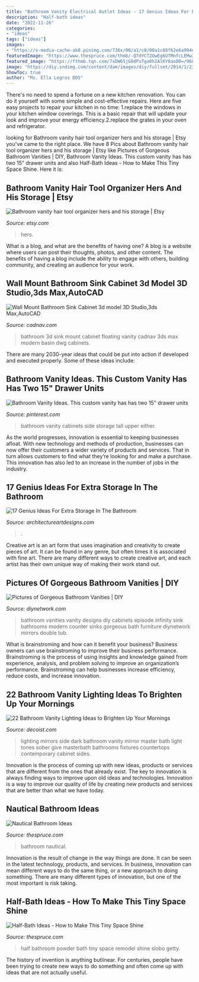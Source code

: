 ```yaml
---
title: "Bathroom Vanity Electrical Outlet Ideas - 17 Genius Ideas For Extra Storage In The Bathroom"
description: "Half-bath ideas"
date: "2022-11-26"
categories:
- "ideas"
tags: ["ideas"]
images:
- "https://s-media-cache-ak0.pinimg.com/736x/00/a1/c8/00a1c88f62e6a994d2aaad396660ef9e--bathroom-vanity-storage-bathroom-vanity-lighting.jpg"
featuredImage: "https://www.thespruce.com/thmb/-Q7dYCTZOwEg6UTMnfcLEMw3Abg=/5760x3840/filters:fill(auto,1)/WES_8938-Edit-8dd442d360874cdfbc12072ba1d3bb68.jpg"
featured_image: "https://fthmb.tqn.com/7xDW65jG0dPuTga0hIAlKY8ao80=/960x0/filters:no_upscale()/HalfBathroom-182704887-56c60eae5f9b5879cc3cb0c2.jpg"
image: "https://diy.sndimg.com/content/dam/images/diy/fullset/2014/1/23/0/DBCR807H_Vanity-After-Episode-Infinity-Tub_s3x4.jpg.rend.hgtvcom.616.924.suffix/1420875055425.jpeg"
ShowToc: true
author: "Ms. Ella Legros DDS"
---
```



There's no need to spend a fortune on a new kitchen renovation. You can do it yourself with some simple and cost-effective repairs. Here are five easy projects to repair your kitchen in no time: 1.replace the windows in your kitchen window coverings. This is a basic repair that will update your look and improve your energy efficiency.2.replace the grates in your oven and refrigerator.

	

		
looking for Bathroom vanity hair tool organizer hers and his storage | Etsy you've came to the right place. We have 8 Pics about Bathroom vanity hair tool organizer hers and his storage | Etsy like Pictures of Gorgeous Bathroom Vanities | DIY, Bathroom Vanity Ideas. This custom vanity has has two 15&quot; drawer units and also Half-Bath Ideas - How to Make This Tiny Space Shine. Here it is:
		
    
## Bathroom Vanity Hair Tool Organizer Hers And His Storage | Etsy

<img loading=lazy src="https://i.etsystatic.com/20358400/r/il/b179ca/2060062064/il_794xN.2060062064_rqm9.jpg" onerror="this.onerror=null;this.src='https://tse4.mm.bing.net/th?id=OIP.AMQeuCJDlKtX5tYOcSxHLAHaHa&amp;pid=15.1';" alt="Bathroom vanity hair tool organizer hers and his storage | Etsy">

_Source: etsy.com_

>hers. 

	

What is a blog, and what are the benefits of having one?
A blog is a website where users can post their thoughts, photos, and other content. The benefits of having a blog include the ability to engage with others, building community, and creating an audience for your work.

    
## Wall Mount Bathroom Sink Cabinet 3d Model 3D Studio,3ds Max,AutoCAD

<img loading=lazy src="https://img.cadnav.com/allimg/170315/cadnav-1F315110925-51.jpg" onerror="this.onerror=null;this.src='https://tse2.mm.bing.net/th?id=OIP.BlR5uL9EQd79osR1n3iAmgHaFj&amp;pid=15.1';" alt="Wall Mount Bathroom Sink Cabinet 3d model 3D Studio,3ds Max,AutoCAD">

_Source: cadnav.com_

>bathroom 3d sink mount cabinet floating vanity cadnav 3ds max modern basin dwg cabinets. 

	

There are many 2030-year ideas that could be put into action if developed and executed properly. Some of these ideas include:

    
## Bathroom Vanity Ideas. This Custom Vanity Has Has Two 15&quot; Drawer Units

<img loading=lazy src="https://s-media-cache-ak0.pinimg.com/736x/00/a1/c8/00a1c88f62e6a994d2aaad396660ef9e--bathroom-vanity-storage-bathroom-vanity-lighting.jpg" onerror="this.onerror=null;this.src='https://tse1.mm.bing.net/th?id=OIP.zOMNqWuMZ-mbM_v2sMjThgHaLJ&amp;pid=15.1';" alt="Bathroom Vanity Ideas. This custom vanity has has two 15&quot; drawer units">

_Source: pinterest.com_

>bathroom vanity cabinets side storage tall upper either. 

	

As the world progresses, innovation is essential to keeping businesses afloat. With new technology and methods of production, businesses can now offer their customers a wider variety of products and services. That in turn allows customers to find what they’re looking for and make a purchase. This innovation has also led to an increase in the number of jobs in the industry.

    
## 17 Genius Ideas For Extra Storage In The Bathroom

<img loading=lazy src="https://www.architectureartdesigns.com/wp-content/uploads/2015/09/919.jpg" onerror="this.onerror=null;this.src='https://tse3.mm.bing.net/th?id=OIP.qjMG4wPshjduhWPKOLTkxwHaE7&amp;pid=15.1';" alt="17 Genius Ideas For Extra Storage In The Bathroom">

_Source: architectureartdesigns.com_

>. 

	

Creative art is an art form that uses imagination and creativity to create pieces of art. It can be found in any genre, but often times it is associated with fine art. There are many different ways to create creative art, and each artist has their own unique way of making their work stand out.

    
## Pictures Of Gorgeous Bathroom Vanities | DIY

<img loading=lazy src="https://diy.sndimg.com/content/dam/images/diy/fullset/2014/1/23/0/DBCR807H_Vanity-After-Episode-Infinity-Tub_s3x4.jpg.rend.hgtvcom.616.924.suffix/1420875055425.jpeg" onerror="this.onerror=null;this.src='https://tse2.mm.bing.net/th?id=OIP.h9D2G5VFw3LfVkmWC89_igHaLH&amp;pid=15.1';" alt="Pictures of Gorgeous Bathroom Vanities | DIY">

_Source: diynetwork.com_

>bathroom vanities vanity designs diy cabinets episode infinity sink bathrooms modern counter sinks gorgeous bath furniture diynetwork mirrors double tub. 

	

What is brainstroming and how can it benefit your business?
Business owners can use brainstroming to improve their business performance. Brainstroming is the process of using insights and knowledge gained from experience, analysis, and problem solving to improve an organization’s performance. Brainstroming can help businesses increase efficiency, reduce costs, and increase innovation.

    
## 22 Bathroom Vanity Lighting Ideas To Brighten Up Your Mornings

<img loading=lazy src="http://cdn.decoist.com/wp-content/uploads/2013/01/Mirrors-with-side-lighting-and-sober-tones-give-this-masterbath-a-dark-look.jpg" onerror="this.onerror=null;this.src='https://tse4.mm.bing.net/th?id=OIP.vjxxeXGwZGaC-CaQ5lVfWAHaE4&amp;pid=15.1';" alt="22 Bathroom Vanity Lighting Ideas to Brighten Up Your Mornings">

_Source: decoist.com_

>lighting mirrors side dark bathroom vanity mirror master bath light tones sober give masterbath bathrooms fixtures countertops contemporary cabinet sides. 

	

Innovation is the process of coming up with new ideas, products or services that are different from the ones that already exist. The key to innovation is always finding ways to improve upon old ideas and technologies. Innovation is a way to improve our quality of life by creating new products and services that are better than what we have today.

    
## Nautical Bathroom Ideas

<img loading=lazy src="https://www.thespruce.com/thmb/-Q7dYCTZOwEg6UTMnfcLEMw3Abg=/5760x3840/filters:fill(auto,1)/WES_8938-Edit-8dd442d360874cdfbc12072ba1d3bb68.jpg" onerror="this.onerror=null;this.src='https://tse2.mm.bing.net/th?id=OIP.CIwDiua7pt7dMLgmk9J5FQHaE8&amp;pid=15.1';" alt="Nautical Bathroom Ideas">

_Source: thespruce.com_

>bathroom nautical. 

	

Innovation is the result of change in the way things are done. It can be seen in the latest technology, products, and services. In business, innovation can mean different ways to do the same thing, or a new approach to doing something. There are many different types of innovation, but one of the most important is risk taking.

    
## Half-Bath Ideas - How To Make This Tiny Space Shine

<img loading=lazy src="https://fthmb.tqn.com/7xDW65jG0dPuTga0hIAlKY8ao80=/960x0/filters:no_upscale()/HalfBathroom-182704887-56c60eae5f9b5879cc3cb0c2.jpg" onerror="this.onerror=null;this.src='https://tse3.mm.bing.net/th?id=OIP.spH4-MT6vTUE0CxD6vF6PAHaE8&amp;pid=15.1';" alt="Half-Bath Ideas - How to Make This Tiny Space Shine">

_Source: thespruce.com_

>half bathroom powder bath tiny space remodel shine slobo getty. 

	

The history of invention is anything butlinear. For centuries, people have been trying to create new ways to do something and often come up with ideas that are not actually useful.

